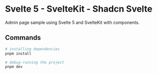 # Svelte 5 - SvelteKit - Shadcn Svelte

Admin page sample using Svelte 5 and SvelteKit with components.

## Commands

```sh
# installing dependencies
pnpm install

# debug-running the project 
pnpm dev

```
